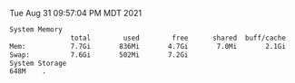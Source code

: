 Tue Aug 31 09:57:04 PM MDT 2021
```bash
System Memory
               total        used        free      shared  buff/cache   available
Mem:           7.7Gi       836Mi       4.7Gi       7.0Mi       2.1Gi       6.5Gi
Swap:          7.6Gi       502Mi       7.2Gi
System Storage
648M	.
```
